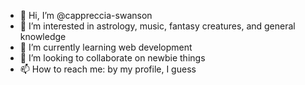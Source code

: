 - 👋 Hi, I’m @cappreccia-swanson
- 👀 I’m interested in astrology, music, fantasy creatures, and general knowledge
- 🌱 I’m currently learning web development
- 💞️ I’m looking to collaborate on newbie things 
- 📫 How to reach me: by my profile, I guess

<!---
cappreccia-swanson/cappreccia-swanson is a ✨ special ✨ repository because its `README.md` (this file) appears on your GitHub profile.
You can click the Preview link to take a look at your changes.
--->
